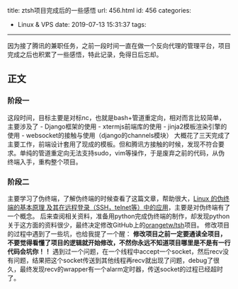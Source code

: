 title: ztsh项目完成后的一些感悟
url: 456.html
id: 456
categories:
  - Linux &amp; VPS
date: 2019-07-13 15:31:37
tags:
---
因为接了腾讯的兼职任务，之前一段时间一直在做一个反向代理的管理平台，项目完成之后也积累了一些感悟，特此记录，免得日后忘却。
<!--more-->

正文
--

### 阶段一

这段时间，目标主要是对标nc，也就是bash+管道重定向，相对而言比较简单，主要涉及了 - Django框架的使用 - xtermjs前端库的使用 - jinja2模板渲染引擎的使用 - websocket的接触与使用（django的channels模块） 大概花了三天完成了主要工作，前端设计套用了现成的模板。但和腾讯方接触的时候，发现不符合要求。单纯的管道重定向无法支持sudo，vim等操作，于是废弃之前的代码，从伪终端入手，重构整个项目。

### 阶段二

主要学习了伪终端，了解伪终端的时候查看了这篇文章，帮助很大，[Linux 的伪终端的基本原理 及其在远程登录（SSH，telnet等）中的应用](https://www.cnblogs.com/zzdyyy/p/7538077.html)，主要是对伪终端有了一个概念。 后来查阅相关资料，准备用python完成伪终端的制作，却发现python关于这方面的资料很少，最终决定修改GitHub上的[orangetw/tsh](https://github.com/orangetw/tsh)项目。 修改项目的过程中遇到了一些坑，也给我提了一个醒： **修改项目之前一定要通读全项目，不要觉得看懂了项目的逻辑就开始修改，不然你永远不知道项目哪里是不是有一行代码会坑你！！** 遇到过一个问题，在一个线程中accept一个socket，然后recv没有问题，结果把这个socket传送到其他线程再recv就出现了问题，debug了很久，最终发现recv的wrapper有一个alarm定时器，传送socket的过程已经超时了。